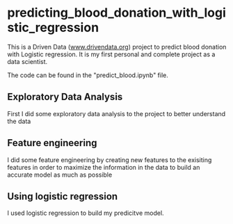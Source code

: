 # predicting_blood_donation_with_logistic_regression
This is a Driven Data (www.drivendata.org) project to predict blood donation with Logistic regression. 
It is my first personal and complete project as a data scientist. 

The code can be found in the "predict_blood.ipynb" file. 

## Exploratory Data Analysis
First I did some exploratory data analysis to the project to better understand the data

## Feature engineering
I did some feature engineering by creating new features to the exisiting features 
in order to maximize the information in the data to build an accurate model as much as possible

## Using logistic regression
I used logistic regression to build my predicitve model.
